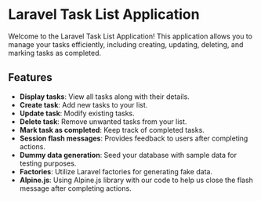 # Laravel Task List Application

Welcome to the Laravel Task List Application! This application allows you to manage your tasks efficiently, including creating, updating, deleting, and marking tasks as completed.

## Features

- **Display tasks**: View all tasks along with their details.
- **Create task**: Add new tasks to your list.
- **Update task**: Modify existing tasks.
- **Delete task**: Remove unwanted tasks from your list.
- **Mark task as completed**: Keep track of completed tasks.
- **Session flash messages**: Provides feedback to users after completing actions.
- **Dummy data generation**: Seed your database with sample data for testing purposes.
- **Factories**: Utilize Laravel factories for generating fake data.
- **Alpine.js**: Using Alpine.js library with our code to help us close the flash message after completing actions.
